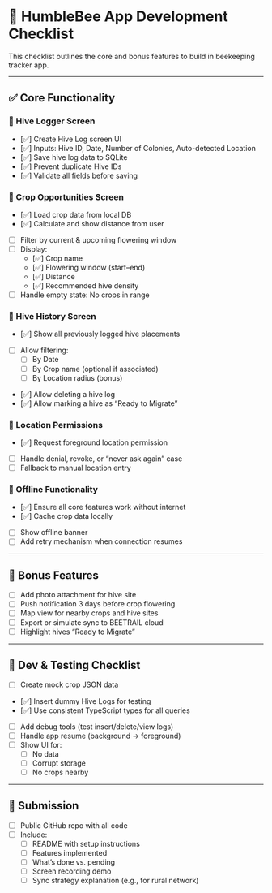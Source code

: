 # 🐝 HumbleBee App Development Checklist

This checklist outlines the core and bonus features to build in beekeeping tracker app.

---

## ✅ Core Functionality

### 🐝 Hive Logger Screen
- [✅] Create Hive Log screen UI
- [✅] Inputs: Hive ID, Date, Number of Colonies, Auto-detected Location
- [✅] Save hive log data to SQLite
- [✅] Prevent duplicate Hive IDs
- [✅] Validate all fields before saving

### 🌾 Crop Opportunities Screen
- [✅] Load crop data from local DB
- [✅] Calculate and show distance from user
- [ ] Filter by current & upcoming flowering window
- [ ] Display:
  - [✅] Crop name
  - [✅] Flowering window (start–end)
  - [✅] Distance
  - [✅] Recommended hive density
- [ ] Handle empty state: No crops in range

### 📖 Hive History Screen
- [✅] Show all previously logged hive placements
- [ ] Allow filtering:
  - [ ] By Date
  - [ ] By Crop name (optional if associated)
  - [ ] By Location radius (bonus)
- [✅] Allow deleting a hive log
- [✅] Allow marking a hive as “Ready to Migrate”

### 📍 Location Permissions
- [✅] Request foreground location permission
- [ ] Handle denial, revoke, or “never ask again” case
- [ ] Fallback to manual location entry

### 📡 Offline Functionality
- [✅] Ensure all core features work without internet
- [✅] Cache crop data locally
- [ ] Show offline banner
- [ ] Add retry mechanism when connection resumes

---

## 🌟 Bonus Features
- [ ] Add photo attachment for hive site
- [ ] Push notification 3 days before crop flowering
- [ ] Map view for nearby crops and hive sites
- [ ] Export or simulate sync to BEETRAIL cloud
- [ ] Highlight hives “Ready to Migrate”

---

## 🧪 Dev & Testing Checklist
- [ ] Create mock crop JSON data
- [✅] Insert dummy Hive Logs for testing
- [✅] Use consistent TypeScript types for all queries
- [ ] Add debug tools (test insert/delete/view logs)
- [ ] Handle app resume (background → foreground)
- [ ] Show UI for:
  - [ ] No data
  - [ ] Corrupt storage
  - [ ] No crops nearby

---

## 🚀 Submission
- [ ] Public GitHub repo with all code
- [ ] Include:
  - [ ] README with setup instructions
  - [ ] Features implemented
  - [ ] What’s done vs. pending
  - [ ] Screen recording demo
  - [ ] Sync strategy explanation (e.g., for rural network)
